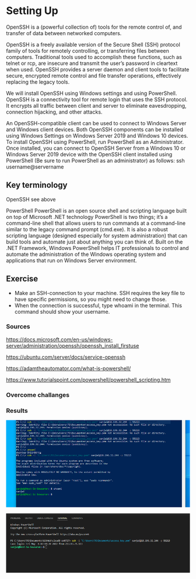 # Setting Up
OpenSSH is a (powerful collection of) tools for the remote control of, and transfer of data between networked computers. 

OpenSSH is a freely available version of the Secure Shell (SSH) protocol family of tools for remotely controlling, or transferring files between computers. 
Traditional tools used to accomplish these functions, such as telnet or rcp, are insecure and transmit the user’s password in cleartext when used. OpenSSH provides a server daemon and client tools to facilitate secure, encrypted remote control and file transfer operations, effectively replacing the legacy tools.

We will install OpenSSH using Windows settings and using PowerShell.
OpenSSH is a connectivity tool for remote login that uses the SSH protocol. It encrypts all traffic between client and server to eliminate eavesdropping, connection hijacking, and other attacks.

An OpenSSH-compatible client can be used to connect to Windows Server and Windows client devices.
Both OpenSSH components can be installed using Windows Settings on Windows Server 2019 and Windows 10 devices.
To install OpenSSH using PowerShell, run PowerShell as an Administrator. 
Once installed, you can connect to OpenSSH Server from a Windows 10 or Windows Server 2019 device with the OpenSSH client installed using PowerShell (Be sure to run PowerShell as an administrator) as follows: ssh username@servername

## Key terminology

OpenSSH
see above

PowerShell
PowerShell is an open source shell and scripting language built on top of Microsoft .NET technology
PowerShell is two things; it’s a command-line shell that allows users to run commands at a command-line similar to the legacy command prompt (cmd.exe). It is also a robust scripting language (designed especially for system administration) that can build tools and automate just about anything you can think of. Built on the .NET Framework, Windows PowerShell helps IT professionals to control and automate the administration of the Windows operating system and applications that run on Windows Server environment.



## Exercise
* Make an SSH-connection to your machine. SSH requires the key file to have specific permissions, so you might need to change those.
* When the connection is successful, type whoami in the terminal. This command should show your username.


### Sources

https://docs.microsoft.com/en-us/windows-server/administration/openssh/openssh_install_firstuse

https://ubuntu.com/server/docs/service-openssh

https://adamtheautomator.com/what-is-powershell/

https://www.tutorialspoint.com/powershell/powershell_scripting.htm



### Overcome challanges



### Results

![alt text](../00_includes/Linux/linux%20opdr1%20setting%20up.PNG)


![alt text](../00_includes/Linux/linx1connection.PNG)


 